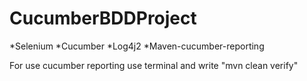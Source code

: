 # CucumberBDDProject

*Selenium
*Cucumber
*Log4j2
*Maven-cucumber-reporting

For use cucumber reporting use terminal and write "mvn clean verify"
